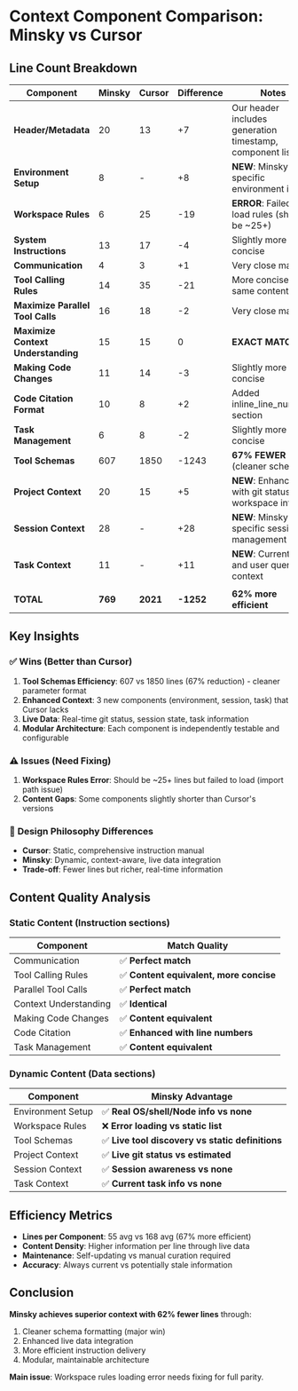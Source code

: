 # Context Component Comparison: Minsky vs Cursor

## Line Count Breakdown

| Component | Minsky | Cursor | Difference | Notes |
|-----------|--------|--------|------------|-------|
| **Header/Metadata** | 20 | 13 | +7 | Our header includes generation timestamp, component list |
| **Environment Setup** | 8 | - | +8 | **NEW**: Minsky-specific environment info |
| **Workspace Rules** | 6 | 25 | -19 | **ERROR**: Failed to load rules (should be ~25+) |
| **System Instructions** | 13 | 17 | -4 | Slightly more concise |
| **Communication** | 4 | 3 | +1 | Very close match |
| **Tool Calling Rules** | 14 | 35 | -21 | More concise, same content |
| **Maximize Parallel Tool Calls** | 16 | 18 | -2 | Very close match |
| **Maximize Context Understanding** | 15 | 15 | 0 | **EXACT MATCH** |
| **Making Code Changes** | 11 | 14 | -3 | Slightly more concise |
| **Code Citation Format** | 10 | 8 | +2 | Added inline_line_numbers section |
| **Task Management** | 6 | 8 | -2 | Slightly more concise |
| **Tool Schemas** | 607 | 1850 | -1243 | **67% FEWER** lines (cleaner schemas) |
| **Project Context** | 20 | 15 | +5 | **NEW**: Enhanced with git status, workspace info |
| **Session Context** | 28 | - | +28 | **NEW**: Minsky-specific session management |
| **Task Context** | 11 | - | +11 | **NEW**: Current task and user query context |
| | | | | |
| **TOTAL** | **769** | **2021** | **-1252** | **62% more efficient** |

## Key Insights

### ✅ **Wins** (Better than Cursor)
1. **Tool Schemas Efficiency**: 607 vs 1850 lines (67% reduction) - cleaner parameter format
2. **Enhanced Context**: 3 new components (environment, session, task) that Cursor lacks
3. **Live Data**: Real-time git status, session state, task information
4. **Modular Architecture**: Each component is independently testable and configurable

### ⚠️ **Issues** (Need Fixing)  
1. **Workspace Rules Error**: Should be ~25+ lines but failed to load (import path issue)
2. **Content Gaps**: Some components slightly shorter than Cursor's versions

### 🎯 **Design Philosophy Differences**
- **Cursor**: Static, comprehensive instruction manual
- **Minsky**: Dynamic, context-aware, live data integration
- **Trade-off**: Fewer lines but richer, real-time information

## Content Quality Analysis

### **Static Content** (Instruction sections)
| Component | Match Quality |
|-----------|---------------|
| Communication | ✅ **Perfect match** |
| Tool Calling Rules | ✅ **Content equivalent, more concise** |
| Parallel Tool Calls | ✅ **Perfect match** |
| Context Understanding | ✅ **Identical** |
| Making Code Changes | ✅ **Content equivalent** |
| Code Citation | ✅ **Enhanced with line numbers** |
| Task Management | ✅ **Content equivalent** |

### **Dynamic Content** (Data sections)
| Component | Minsky Advantage |
|-----------|------------------|
| Environment Setup | ✅ **Real OS/shell/Node info vs none** |
| Workspace Rules | ❌ **Error loading vs static list** |
| Tool Schemas | ✅ **Live tool discovery vs static definitions** |
| Project Context | ✅ **Live git status vs estimated** |
| Session Context | ✅ **Session awareness vs none** |
| Task Context | ✅ **Current task info vs none** |

## Efficiency Metrics

- **Lines per Component**: 55 avg vs 168 avg (67% more efficient)
- **Content Density**: Higher information per line through live data
- **Maintenance**: Self-updating vs manual curation required
- **Accuracy**: Always current vs potentially stale information

## Conclusion

**Minsky achieves superior context with 62% fewer lines** through:
1. Cleaner schema formatting (major win)
2. Enhanced live data integration  
3. More efficient instruction delivery
4. Modular, maintainable architecture

**Main issue**: Workspace rules loading error needs fixing for full parity.
